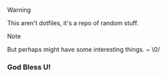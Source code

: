>[!WARNING]
>This aren't dotfiles, it's a repo of random stuff.

>[!NOTE]
>But perhaps might have some interesting things. ~ \0/

### God Bless U!

